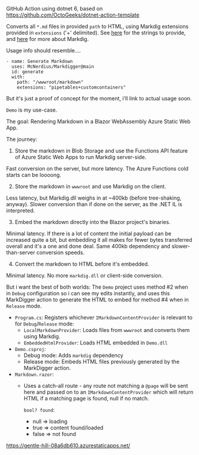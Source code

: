 
GitHub Action using dotnet 6, based on https://github.com/OctoGeeks/dotnet-action-template

Converts all `*.md` files in provided `path` to HTML, using Markdig extensions provided in `extensions` ('+' delimited).  See [here](https://github.com/xoofx/Markdig/blob/2b6dde941541be7c34ee3c6a0abe2d2d54548947/src/Markdig/MarkdownExtensions.cs#L538) for the strings to provide, and [here](https://github.com/xoofx/Markdig) for more about Markdig.

Usage info should resemble....

```
- name: Generate Markdown
  uses: McNerdius/Markdigger@main
  id: generate
  with:
    path: "/wwwroot/markdown"
    extensions: "pipetables+customcontainers"
```

But it's just a proof of concept for the moment, i'll link to actual usage soon.

`Demo` is my use-case.

The goal: Rendering Markdown in a Blazor WebAssembly Azure Static Web App.

The journey:

1. Store the markdown in Blob Storage and use the Functions API feature of Azure Static Web Apps to run Markdig server-side.

Fast conversion on the server, but more latency.  The Azure Functions cold starts can be loooong.

2. Store the markdown in `wwwroot` and use Markdig on the client.

Less latency, but Markdig.dll weighs in at ~400kb (before tree-shaking, anyway).  Slower conversion than if done on the server, as the .NET IL is interpreted.

3. Embed the markdown directly into the Blazor project's binaries.
  
Minimal latency.  If there is a lot of content the initial payload can be increased quite a bit, but embedding it all makes for fewer bytes transferred overall and it's a one and done deal.  Same 400kb dependency and slower-than-server conversion speeds.

4. Convert the markdown to HTML before it's embedded.

Minimal latency.  No more `markdig.dll` or client-side conversion.  

But i want the best of both worlds:  The `Demo` project uses method #2 when in `Debug` configuration so i can see my edits instantly, and uses this MarkDigger action to generate the HTML to embed for method #4 when in `Release` mode.

* `Program.cs`:
  Registers whichever `IMarkdownContentProvider` is relevant to for `Debug`/`Release` mode:
  * `LocalMarkdownProvider`:
    Loads files from `wwwroot` and converts them using Markdig.
  * `EmbeddedHtmlProvider`:
    Loads HTML embedded in `Demo.dll`
* `Demo.csproj`:
  * Debug mode: Adds `markdig` dependency
  * Release mode: Embeds HTML files previously generated by the MarkDigger action.
* `Markdown.razor`:
  * Uses a catch-all route - any route not matching a `@page` will be sent here and passed on to an `IMarkdownContentProvider` which will return HTML if a matching page is found, null if no match.
  
    `bool? found`:
    * null => loading
    * true => content found/loaded
    * false => not found

https://gentle-hill-08a6db610.azurestaticapps.net/




